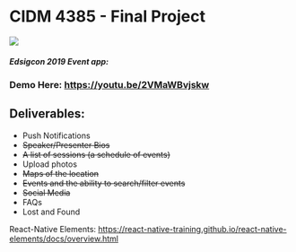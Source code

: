 # CIDM 4385 - Final Project
<img src="https://dev.azure.com/wrchesley10402/CIDM-4385 FinalProject/_apis/build/status/wchesley.CIDM_4385_Edsigcon?branchName=master"></img>
##### Edsigcon 2019 Event app: 
### Demo Here: https://youtu.be/2VMaWBvjskw
## Deliverables: 
  
* Push Notifications
* ~~Speaker/Presenter Bios~~
* ~~A list of sessions (a schedule of events)~~
* Upload photos
* ~~Maps of the location~~
* ~~Events and the ability to search/filter events~~
* ~~Social Media~~
* FAQs
* Lost and Found

React-Native Elements: 
https://react-native-training.github.io/react-native-elements/docs/overview.html
